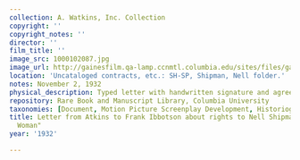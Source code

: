 ```yaml
---
collection: A. Watkins, Inc. Collection
copyright: ''
copyright_notes: ''
director: ''
film_title: ''
image_src: 1000102087.jpg
image_url: http://gainesfilm.qa-lamp.ccnmtl.columbia.edu/sites/files/gainesfilm/images/1000102087.jpg
location: 'Uncataloged contracts, etc.: SH-SP, Shipman, Nell folder.'
notes: November 2, 1932
physical_description: Typed letter with handwritten signature and agreement.
repository: Rare Book and Manuscript Library, Columbia University
taxonomies: [Document, Motion Picture Screenplay Development, Historiography]
title: Letter from Atkins to Frank Ibbotson about rights to Nell Shipman's "Get the
  Woman"
year: '1932'

---
```

